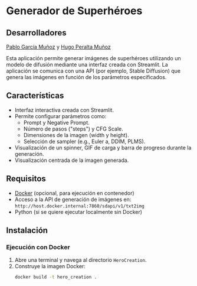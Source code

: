 # Generador de Superhéroes

## Desarrolladores

[Pablo García Muñoz](https://www.linkedin.com/in/pablo-garc%C3%ADa-mu%C3%B1oz-a9b2402a9/) y [Hugo Peralta Muñoz](https://github.com/Pykoncio)


Esta aplicación permite generar imágenes de superhéroes utilizando un modelo de difusión mediante una interfaz creada con Streamlit. La aplicación se comunica con una API (por ejemplo, Stable Diffusion) que genera las imágenes en función de los parámetros especificados.

## Características

- Interfaz interactiva creada con Streamlit.
- Permite configurar parámetros como:
  - Prompt y Negative Prompt.
  - Número de pasos ("steps") y CFG Scale.
  - Dimensiones de la imagen (width y height).
  - Selección de sampler (e.g., Euler a, DDIM, PLMS).
- Visualización de un spinner, GIF de carga y barra de progreso durante la generación.
- Visualización centrada de la imagen generada.

## Requisitos

- [Docker](https://www.docker.com/) (opcional, para ejecución en contenedor)
- Acceso a la API de generación de imágenes en:  
  `http://host.docker.internal:7860/sdapi/v1/txt2img`
- Python (si se quiere ejecutar localmente sin Docker)

## Instalación

### Ejecución con Docker

1. Abre una terminal y navega al directorio `HeroCreation`.
2. Construye la imagen Docker:
   ```sh
   docker build -t hero_creation .